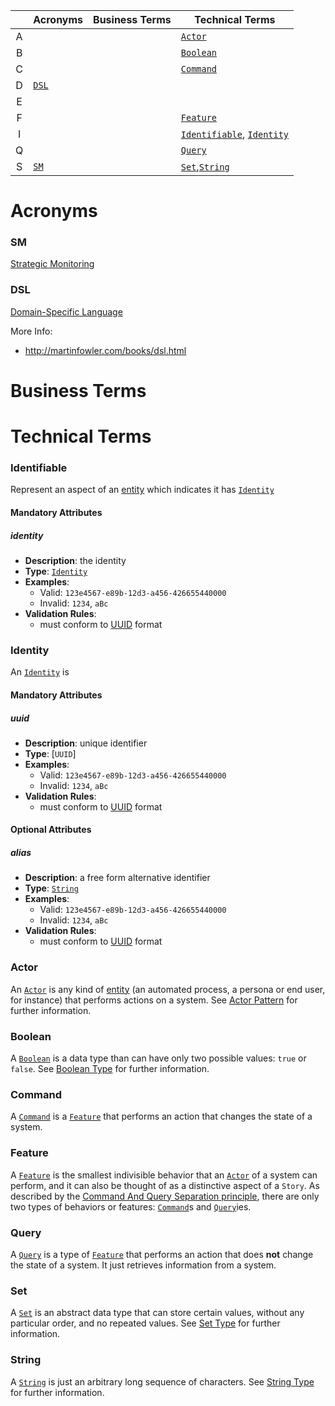 <!-- GLOSSARY:Index global='true' -->
<!-- Automatically generated by Atom plugin -->
|   |Acronyms|Business Terms|Technical Terms                |
|:-:|--------|--------------|-------------------------------|
| A |        |              |[`Actor`]                      |
| B |        |              |[`Boolean`]                    |
| C |        |              |[`Command`]                    |
| D |[`DSL`] |              |                               |
| E |        |              |                               |
| F |        |              |[`Feature`]                    |
| I |        |              |[`Identifiable`], [`Identity`] |
| Q |        |              |[`Query`]                      |
| S |[`SM`]  |              |[`Set`],[`String`]             |

<!-- /GLOSSARY:Index -->

# Acronyms

### SM
[Strategic Monitoring](https://learn.mdsol.com/display/SM/Strategic+Monitoring+Work+Space)

### DSL
[Domain-Specific Language](https://en.wikipedia.org/wiki/Domain-specific_language)

More Info:
  * http://martinfowler.com/books/dsl.html

# Business Terms

# Technical Terms
### Identifiable
Represent an aspect of an [entity] which indicates it has [`Identity`]
#### Mandatory Attributes
##### identity
  * __Description__: the identity
  * __Type__: [`Identity`]
  * __Examples__:
    * Valid: `123e4567-e89b-12d3-a456-426655440000`
    * Invalid: `1234`, `aBc`
  * __Validation Rules__:
    * must conform to [UUID](https://en.wikipedia.org/wiki/Universally_unique_identifier) format

### Identity
An [`Identity`] is
#### Mandatory Attributes
##### uuid
  * __Description__: unique identifier
  * __Type__: [`UUID`]
  * __Examples__:
    * Valid: `123e4567-e89b-12d3-a456-426655440000`
    * Invalid: `1234`, `aBc`
  * __Validation Rules__:
    * must conform to [UUID](https://en.wikipedia.org/wiki/Universally_unique_identifier) format
#### Optional Attributes
##### alias
  * __Description__: a free form alternative identifier
  * __Type__: [`String`]
  * __Examples__:
    * Valid: `123e4567-e89b-12d3-a456-426655440000`
    * Invalid: `1234`, `aBc`
  * __Validation Rules__:
    * must conform to [UUID](https://en.wikipedia.org/wiki/Universally_unique_identifier) format

### Actor
An [`Actor`] is any kind of [entity] (an automated process, a persona or end user, for instance) that performs actions on a system. See [Actor Pattern] for further information.

### Boolean
A [`Boolean`] is a data type than can have only two possible values: `true` or `false`. See [Boolean Type] for further information.

### Command
A [`Command`] is a [`Feature`] that performs an action that changes the state of a system.

### Feature
A [`Feature`] is the smallest indivisible behavior that an [`Actor`] of a system can perform, and it can also be thought of as a distinctive aspect of a `Story`. As described by the [Command And Query Separation principle], there are only two types of behaviors or features: [`Command`]s and [`Query`]ies.

### Query
A [`Query`] is a type of [`Feature`] that performs an action that does **not** change the state of a system. It just retrieves information from a system.

### Set
A [`Set`] is an abstract data type that can store certain values, without any particular order, and no repeated values. See [Set Type] for further information.

### String
A [`String`] is just an arbitrary long sequence of characters. See [String Type] for further information.

[Actor Pattern]: https://en.wikipedia.org/wiki/Actor_modeling#The_Actor "Actor Pattern"
[Boolean Type]: https://en.wikipedia.org/wiki/Boolean "Boolean"
[Set Type]: https://en.wikipedia.org/wiki/Set_(abstract_data_type) "Set"
[String Type]: https://en.wikipedia.org/wiki/String_(computer_science) "String"
[Command And Query Separation principle]: http://martinfowler.com/bliki/CommandQuerySeparation.html
[printable characters]: https://en.wikipedia.org/wiki/ASCII#ASCII_printable_characters "ASCII printable characters"
[blank characters]: https://en.wikipedia.org/wiki/Whitespace_character "Whitespace character"
[Entity]: https://en.wikipedia.org/wiki/Entity "Entity"

<!-- GLOSSARY:References -->
<!-- Automatically generated by Atom plugin -->
[`SM`]: GLOSSARY.md#sm "SM"
[`DSL`]: GLOSSARY.md#dsl "DSL"
[`Actor`]: GLOSSARY.md#actor "Actor"
[`Boolean`]: GLOSSARY.md#boolean "Boolean"
[`Command`]: GLOSSARY.md#command "Command"
[`Feature`]: GLOSSARY.md#feature "Feature"
[`Identifiable`]: GLOSSARY.md#identifiable "Identifiable"
[`Identity`]: GLOSSARY.md#identity "Identity"
[`Query`]: GLOSSARY.md#query "query"
[`Set`]: GLOSSARY.md#set "Set"
[`String`]: GLOSSARY.md#string "String"
<!-- /GLOSSARY:References -->
